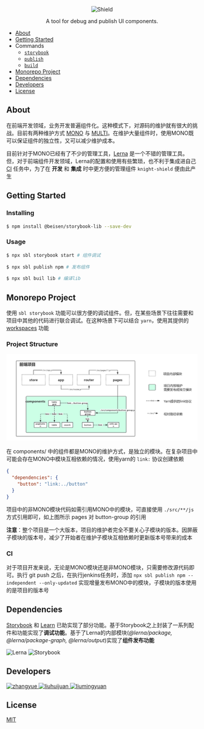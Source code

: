 
<p align="center">
  <img alt="Shield" src="http://lc-cj3ctxdw.cn-n1.lcfile.com/baf8019f3a541823d42a.png" height="400px" with="700px" />
</p>

<p align="center">
  A tool for debug and publish UI components.
</p>

* [About](#about)
* [Getting Started](#getting-started)
* Commands
  - [`storybook`](./src/commands/storybook#readme)
  - [`publish`](./src/commands/publish#readme)
  - [`build`](./src/commands/build#readme)
* [Monorepo Project](#monorepo-project)
* [Dependencies](#dependencies)
* [Developers](#developers)
* [License](#license)

## About

在前端开发领域，业务开发普遍组件化。这种模式下，对源码的维护就有很大的挑战。目前有两种维护方式 [MONO](https://zhuanlan.zhihu.com/p/31289463) 与 [MULTI](https://zhuanlan.zhihu.com/p/31289463)。在维护大量组件时，使用MONO既可以保证组件的独立性，又可以减少维护成本。

目前针对于MONO已经有了不少的管理工具，[Lerna](https://github.com/lerna/lerna) 是一个不错的管理工具。但，对于前端组件开发领域，Lerna的配置和使用有些繁琐，也不利于集成进自己 [CI](https://github.com/knight-org/knight-shield/blob/master/demo/jenkins-pipeline) 任务中，为了在 **开发** 和 **集成** 时中更方便的管理组件 `knight-shield` 便由此产生

## Getting Started

### Installing
```sh
$ npm install @beisen/storybook-lib --save-dev
```
### Usage
```sh
$ npx sbl storybook start # 组件调试
```
```sh
$ npx sbl publish npm # 发布组件
```
```sh
$ npx sbl buil lib # 编译lib
```

## Monorepo Project

使用 `sbl storybook` 功能可以很方便的调试组件。但，在某些场景下往往需要和项目中其他的代码进行联合调试。在这种场景下可以结合 `yarn`，使用其提供的 [workspaces](https://yarnpkg.com/blog/2017/08/02/introducing-workspaces/) 功能

### Project Structure

<img alt="monorepo" src="./demo/monorepo.png"  />

在 components/ 中的组件都是MONO的维护方式，是独立的模块。在复杂项目中可能会存在MONO中模块互相依赖的情况，使用yarn的 `link:` 协议创建依赖
```json
{
  "dependencies": {
    "button": "link:../button"
  }
}
```
项目中的非MONO模块代码如需引用MONO中的模块，可直接使用 `./src/**/js` 方式引用即可，如上图所示 pages 对 button-group 的引用

**注意**：整个项目是一个大版本，项目的维护者完全不要关心子模块的版本。因屏蔽子模块的版本号，减少了开始者在维护子模块互相依赖时更新版本号带来的成本

### CI

对于项目开发来说，无论是MONO模块还是非MONO模块，只需要修改源代码即可。执行 git push 之后，在执行jenkins任务时，添加 `npx sbl publish npm --independent --only-updated` 实现增量发布MONO中的模块，子模块的版本使用的是项目的版本号

## Dependencies
[Storybook](https://github.com/storybooks/storybook) 和 [Learn](https://github.com/lerna/lerna) 已助实现了部分功能。基于Storybook之上封装了一系列配件和功能实现了**调试功能**。基于了Lerna的内部模块(*@lerna/package, @lerna/package-graph, @lerna/output*)实现了**组件发布功能**

<p align="left">
  <img alt="Lerna" src="http://lc-cj3ctxdw.cn-n1.lcfile.com/e6180c4dca55ac0e6d24.png" height="120px" with="150px" />
  <img alt="Storybook" src="http://lc-cj3ctxdw.cn-n1.lcfile.com/6dd894cd5e025fdbff2d.png" height="110px" with="130px" />
</p>

## Developers
<p align="left">
  <a href="https://github.com/zygeilit">
    <img alt="zhangyue" src="http://lc-cj3ctxdw.cn-n1.lcfile.com/d791c661693edc1ace6a.png" height="60px" with="60px" />
  </a>
  <a href="https://github.com/holly-juan">
    <img alt="liuhuijuan" src="http://lc-cj3ctxdw.cn-n1.lcfile.com/d591ed1070d5baa859a1.png" height="60px" with="60px" />
  </a>
  <a href="https://github.com/yuebansangeng">
    <img alt="liumingyuan" src="http://lc-cj3ctxdw.cn-n1.lcfile.com/37172c625246d48d2b3e.png" height="60px" with="60px" />
  </a>
</p>

## License

[MIT](https://github.com/storybooks/storybook/blob/master/LICENSE)

